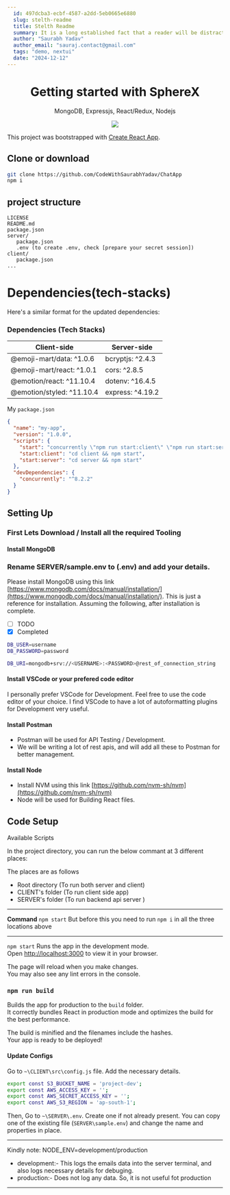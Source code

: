 ```yaml
---
  id: 497dcba3-ecbf-4587-a2dd-5eb0665e6880
  slug: stelth-readme
  title: Stelth Readme
  summary: It is a long established fact that a reader will be distracted by the readable content of a page when looking at its layout. The point of using Lorem Ipsum is that it has a more-or-less normal distribution of letters, as opposed to using 'Content here, content here', making it look like readable English.
  author: "Saurabh Yadav"
  author_email: "sauraj.contact@gmail.com"
  tags: "demo, nextui"
  date: "2024-12-12"
---
```


<h1 align="center">
Getting started with SphereX
</h1>
<p align="center">
MongoDB, Expressjs, React/Redux, Nodejs
</p>
<p align="center">
    <a href="https://www.gnu.org/licenses/gpl-3.0">
      <img src="https://img.shields.io/badge/License-GPLv3-blue.svg" />
   </a>
</p>

This project was bootstrapped with [Create React App](https://github.com/facebook/create-react-app).

## Clone or download
```bash
git clone https://github.com/CodeWithSaurabhYadav/ChatApp
npm i
```

## project structure
```plaintext
LICENSE
README.md
package.json
server/
   package.json
   .env (to create .env, check [prepare your secret session])
client/
   package.json
...
```

# Dependencies(tech-stacks)
Here's a similar format for the updated dependencies:

### Dependencies (Tech Stacks)

**Client-side** | **Server-side**
--- | ---
@emoji-mart/data: ^1.0.6 | bcryptjs: ^2.4.3
@emoji-mart/react: ^1.0.1 | cors: ^2.8.5
@emotion/react: ^11.10.4 | dotenv: ^16.4.5
@emotion/styled: ^11.10.4 | express: ^4.19.2

My ```package.json```
```json
{
  "name": "my-app",
  "version": "1.0.0",
  "scripts": {
    "start": "concurrently \"npm run start:client\" \"npm run start:server\"",
    "start:client": "cd client && npm start",
    "start:server": "cd server && npm start"
  },
  "devDependencies": {
    "concurrently": "^8.2.2"
  }
}
```

## Setting Up

### First Lets Download / Install all the required Tooling
#### Install MongoDB

### Rename SERVER/sample.env to (.env) and add your details.


Please install MongoDB using this link
[https://www.mongodb.com/docs/manual/installation/](https://www.mongodb.com/docs/manual/installation/).
This is just a reference for installation. 
Assuming the following, after installation is complete.

* [ ] TODO
* [x] Completed

```bash
DB_USER=username
DB_PASSWORD=password

DB_URI=mongodb+srv://<USERNAME>:<PASSWORD>@rest_of_connection_string
```
#### Install VSCode or your prefered code editor
I personally prefer VSCode for Development. Feel free to use the code editor of your choice. I find VSCode to have a lot of autoformatting plugins for Development very useful. 

#### Install Postman
+ Postman will be used for API Testing / Development.
+ We will be writing a lot of rest apis, and will add all these to Postman for better management.

#### Install Node
+ Install NVM using this link [https://github.com/nvm-sh/nvm](https://github.com/nvm-sh/nvm)
+ Node will be used for Building React files.
## Code Setup

Available Scripts

In the project directory, you can run the below commant at 3 different places:

The places are as follows

* Root directory (To run both server and client)
* CLIENT's folder (To run client side app)
* SERVER's folder (To run backend api server ) 


***
**Command** ```npm start```
But before this you need to run ```npm i``` in all the three locations above

***
```npm start``` Runs the app in the development mode.\
Open [http://localhost:3000](http://localhost:3000) to view it in your browser.

The page will reload when you make changes.\
You may also see any lint errors in the console.


### ```npm run build```

Builds the app for production to the ```build``` folder.\
It correctly bundles React in production mode and optimizes the build for the best performance.

The build is minified and the filenames include the hashes.\
Your app is ready to be deployed!

#### Update Configs

Go to ```~\CLIENT\src\config.js``` file. Add the necessary details. 
```bash
export const S3_BUCKET_NAME = 'project-dev';
export const AWS_ACCESS_KEY = '';
export const AWS_SECRET_ACCESS_KEY = '';
export const AWS_S3_REGION = 'ap-south-1';
```
Then,
Go to `~\SERVER\.env`. Create one if not already present. You can copy one of the existing file (`SERVER\sample.env`) and change the name and properties in place.

***
Kindly note: NODE_ENV=development/production

* development:- This logs the emails data into the server terminal, and also logs necessary details for debuging.
* production:- Does not log any data. So, it is not useful fot production
***